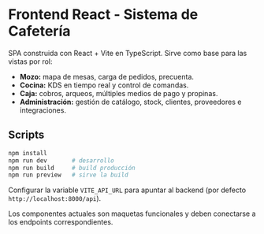 # Frontend React - Sistema de Cafetería

SPA construida con React + Vite en TypeScript. Sirve como base para las vistas por rol:

- **Mozo:** mapa de mesas, carga de pedidos, precuenta.
- **Cocina:** KDS en tiempo real y control de comandas.
- **Caja:** cobros, arqueos, múltiples medios de pago y propinas.
- **Administración:** gestión de catálogo, stock, clientes, proveedores e integraciones.

## Scripts

```bash
npm install
npm run dev       # desarrollo
npm run build     # build producción
npm run preview   # sirve la build
```

Configurar la variable `VITE_API_URL` para apuntar al backend (por defecto `http://localhost:8000/api`).

Los componentes actuales son maquetas funcionales y deben conectarse a los endpoints correspondientes.
